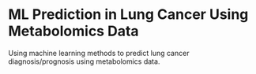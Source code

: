 # ML Prediction in Lung Cancer Using Metabolomics Data

Using machine learning methods to predict lung cancer diagnosis/prognosis using metabolomics data.
